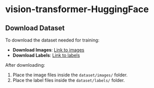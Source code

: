 # vision-transformer-HuggingFace

## Download Dataset

To download the dataset needed for training:

- **Download Images**: [Link to images](https://osf.io/mtwfe)
- **Download Labels**: [Link to labels](https://osf.io/mtwfe)

After downloading:

1. Place the image files inside the `dataset/images/` folder.
2. Place the label files inside the `dataset/labels/` folder.
